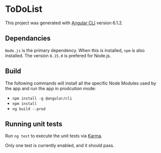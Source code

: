 # ToDoList

This project was generated with [Angular CLI](https://github.com/angular/angular-cli) version 6.1.2.

## Dependancies

 `Node.js` is the primary dependency.  When this is installed, `npm` is also installed.  The version `8.15.0` is prefered for Node.js.  



## Build

The following commands will install all the specific Node Modules used by the app and run the app in prodcution mode:

- `npm install -g @angular/cli`
- `npm install`
- `ng build --prod`

## Running unit tests

Run `ng test` to execute the unit tests via [Karma](https://karma-runner.github.io).

Only one test is currently enabled, and it should pass.
